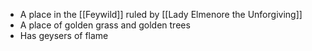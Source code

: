 - A place in the [[Feywild]] ruled by [[Lady Elmenore the Unforgiving]]
- A place of golden grass and golden trees
- Has geysers of flame